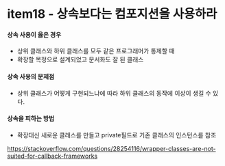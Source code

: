 # item18 - 상속보다는 컴포지션을 사용하라

#### 상속 사용이 옳은 경우

* 상위 클래스와 하위 클래스를 모두 같은 프로그래머가 통제할 때
* 확장할 목정으로 설계되었고 문서화도 잘 된 클래스



#### 상속 사용의 문제점

* 상위 클래스가 어떻게 구현되느냐에 따라 하위 클래스의 동작에 이상이 생길 수 있다.



#### 상속을 피하는 방법

* 확장대신 새로운 클래스를 만들고 private필드로 기존 클래스의 인스턴스를 참조





<https://stackoverflow.com/questions/28254116/wrapper-classes-are-not-suited-for-callback-frameworks>


